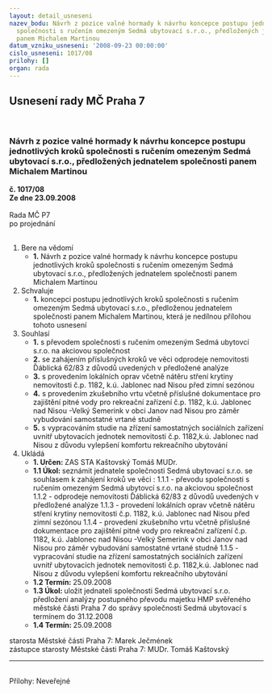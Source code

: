 ```yaml
---
layout: detail_usneseni
nazev_bodu: Návrh z pozice valné hormady k návrhu koncepce postupu jednotlivých kroků
  společnosti s ručením omezeným Sedmá ubytovací s.r.o., předložených jednatelem společnosti
  panem Michalem Martinou
datum_vzniku_usneseni: '2008-09-23 00:00:00'
cislo_usneseni: 1017/08
prilohy: []
organ: rada
---
```

<div id="ucUsn_pList" class="usn">
	<span><h2>Usnesení rady MČ Praha 7 </h2>
<br></span><div class="standBody">
<span><h3>Návrh z pozice valné hormady k návrhu koncepce postupu jednotlivých kroků společnosti s ručením omezeným Sedmá ubytovací s.r.o., předložených jednatelem společnosti panem Michalem Martinou</h3></span><div class="center">
		<strong>č. 1017/08</strong><br>
	</div>
<div class="center">
		<strong>Ze dne 23.09.2008</strong><br><br>
	</div>Rada MČ P7<br> po projednání<br><br><ol>
<li>Bere na vědomí<ul><li>
<strong>1.</strong> Návrh z pozice valné hormady k návrhu koncepce postupu jednotlivých kroků společnosti s ručením omezeným Sedmá ubytovací s.r.o., předložených jednatelem společnosti panem Michalem Martinou</li></ul>
</li>
<li>Schvaluje<ul><li>
<strong>1.</strong> koncepci postupu jednotlivých kroků společnosti s ručením omezeným Sedmá ubytovací s.r.o., předloženou jednatelem společnosti panem Michalem Martinou, která je nedílnou přílohou tohoto usnesení</li></ul>
</li>
<li>Souhlasí<ul>
<li>
<strong>1.</strong> s převodem společnosti s ručením omezeným Sedmá ubytovcí s.r.o. na akciovou společnost</li>
<li>
<strong>2.</strong> se zahájením příslušných kroků ve věci odprodeje nemovitosti Ďáblická  62/83 z důvodů uvedených v předložené analýze </li>
<li>
<strong>3.</strong> s provedením lokálních oprav včetně nátěru stření krytiny nemovitosti č.p. 1182, k.ú. Jablonec nad Nisou před zimní sezónou</li>
<li>
<strong>4.</strong> s provedením zkušebního vrtu včetně příslušné dokumentace pro zajištění pitné vody pro rekreační zařízení č.p. 1182, k.ú. Jablonec nad Nisou -Velký Semerink v obci Janov nad Nisou pro záměr vybudování samostatné vrtané studně</li>
<li>
<strong>5.</strong> s vypracováním studie na zřízení samostatných sociálních zařízení  uvnitř ubytovacích jednotek nemovitosti č.p. 1182,k.ú. Jablonec nad Nisou z důvodu vylepšení komfortu rekreačního ubytování</li>
</ul>
</li>
<li>Ukládá<ul>
<li>
<strong>1. Určen: </strong>ZAS STA Kaštovský Tomáš MUDr.</li>
<li>
<strong>1.1 Úkol: </strong>seznámit jednatele společnosti Sedmá ubytovací s.r.o. se souhlasem k zahájení kroků ve věci :                                                                                  1.1.1 -  převodu společnosti s ručením omezeným Sedmá ubytovcí s.r.o. na akciovou společnost                                                                                        1.1.2  - odprodeje nemovitosti Ďáblická  62/83 z důvodů uvedených v předložené analýze                                                                                                                  1.1.3 -  provedení lokálních oprav včetně nátěru stření krytiny nemovitosti č.p. 1182, k.ú. Jablonec nad Nisou před zimní sezónou                                              1.1.4  -  provedení zkušebního vrtu včetně příslušné dokumentace pro zajištění pitné vody pro rekreační zařízení č.p. 1182, k.ú. Jablonec nad Nisou -Velký Semerink v obci Janov nad Nisou pro záměr vybudování samostatné vrtané studně                                                                                                                   1.1.5 -   vypracování studie na zřízení samostatných sociálních zařízení  uvnitř ubytovacích jednotek nemovitosti č.p. 1182,k.ú. Jablonec nad Nisou z důvodu vylepšení komfortu rekreačního ubytování</li>
<li>
<strong>1.2 Termín: </strong>25.09.2008</li>
<li>
<strong>1.3 Úkol: </strong>uložit jednateli společnosti Sedmá ubytovací s.r.o. předložení analýzy postupného převodu majetku HMP svěřeného městské části Praha 7 do správy společnosti Sedmá ubytovací s termínem do 31.12.2008</li>
<li>
<strong>1.4 Termín: </strong>25.09.2008</li>
</ul>
</li>
</ol>starosta Městské části Praha 7: Marek Ječmének<br>zástupce starosty Městské části Praha 7: MUDr. Tomáš Kaštovský <hr>
<br>Přílohy: Neveřejné</div>
</div>